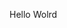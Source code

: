 Hello Wolrd





























































































































































































































































































































































































































































































































































































































































































































































































































































































































































































































































































































































































































































































































































































































































































































































































































































































































































































































































































































































































































































































































































































































































































































































































































































































































































































































































































































































































































































































































































































































































































































































































































































































































































































































































































































































































































































































































































































































































































































































































































































































































































































































































































































































































































































































































































































































































































































































































































































































